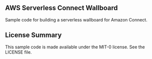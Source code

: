 ## AWS Serverless Connect Wallboard

Sample code for building a serverless wallboard for Amazon Connect.

## License Summary

This sample code is made available under the MIT-0 license. See the LICENSE file.
